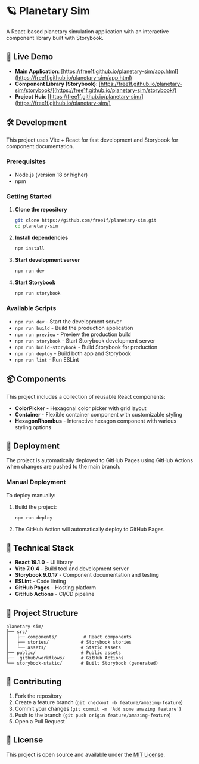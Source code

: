 # 🪐 Planetary Sim

A React-based planetary simulation application with an interactive component library built with Storybook.

## 🚀 Live Demo

- **Main Application**: [https://free1f.github.io/planetary-sim/app.html](https://free1f.github.io/planetary-sim/app.html)
- **Component Library (Storybook)**: [https://free1f.github.io/planetary-sim/storybook/](https://free1f.github.io/planetary-sim/storybook/)
- **Project Hub**: [https://free1f.github.io/planetary-sim/](https://free1f.github.io/planetary-sim/)

## 🛠️ Development

This project uses Vite + React for fast development and Storybook for component documentation.

### Prerequisites

- Node.js (version 18 or higher)
- npm

### Getting Started

1. **Clone the repository**
   ```bash
   git clone https://github.com/free1f/planetary-sim.git
   cd planetary-sim
   ```

2. **Install dependencies**
   ```bash
   npm install
   ```

3. **Start development server**
   ```bash
   npm run dev
   ```

4. **Start Storybook**
   ```bash
   npm run storybook
   ```

### Available Scripts

- `npm run dev` - Start the development server
- `npm run build` - Build the production application
- `npm run preview` - Preview the production build
- `npm run storybook` - Start Storybook development server
- `npm run build-storybook` - Build Storybook for production
- `npm run deploy` - Build both app and Storybook
- `npm run lint` - Run ESLint

## 📦 Components

This project includes a collection of reusable React components:

- **ColorPicker** - Hexagonal color picker with grid layout
- **Container** - Flexible container component with customizable styling
- **HexagonRhombus** - Interactive hexagon component with various styling options

## 🚀 Deployment

The project is automatically deployed to GitHub Pages using GitHub Actions when changes are pushed to the main branch.

### Manual Deployment

To deploy manually:

1. Build the project:
   ```bash
   npm run deploy
   ```

2. The GitHub Action will automatically deploy to GitHub Pages

## 🔧 Technical Stack

- **React 19.1.0** - UI library
- **Vite 7.0.4** - Build tool and development server
- **Storybook 9.0.17** - Component documentation and testing
- **ESLint** - Code linting
- **GitHub Pages** - Hosting platform
- **GitHub Actions** - CI/CD pipeline

## 📝 Project Structure

```
planetary-sim/
├── src/
│   ├── components/          # React components
│   ├── stories/            # Storybook stories
│   └── assets/             # Static assets
├── public/                 # Public assets
├── .github/workflows/      # GitHub Actions
└── storybook-static/       # Built Storybook (generated)
```

## 🤝 Contributing

1. Fork the repository
2. Create a feature branch (`git checkout -b feature/amazing-feature`)
3. Commit your changes (`git commit -m 'Add some amazing feature'`)
4. Push to the branch (`git push origin feature/amazing-feature`)
5. Open a Pull Request

## 📄 License

This project is open source and available under the [MIT License](LICENSE).
